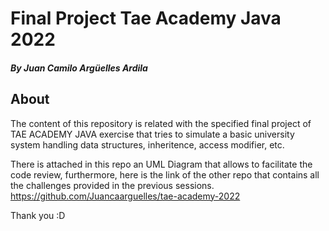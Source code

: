 # Final Project Tae Academy Java 2022
##### By Juan Camilo Argüelles Ardila


## About

The content of this repository is related with the specified final project of TAE ACADEMY JAVA exercise that tries to simulate a basic university system handling data structures, inheritence, access modifier, etc.

There is attached in this repo an UML Diagram that allows to facilitate the code review, furthermore, here is the link of the other repo that contains all the challenges provided in the previous sessions.
https://github.com/Juancaarguelles/tae-academy-2022

Thank you :D
